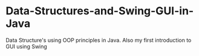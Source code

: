 # Data-Structures-and-Swing-GUI-in-Java
Data Structure's using OOP principles in Java. Also my first introduction to GUI using Swing
